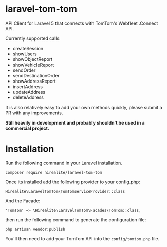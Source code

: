 # laravel-tom-tom

API Client for Laravel 5 that connects with TomTom's Webfleet .Connect API.

Currently supported calls:

- createSession
- showUsers
- showObjectReport
- showVehicleReport
- sendOrder
- sendDestinationOrder
- showAddressReport
- insertAddress
- updateAddress
- deleteAddress

It is also relatively easy to add your own methods quickly, please submit a PR with any improvements.

**Still heavily in development and probably shouldn't be used in a commercial project.**

# Installation

Run the following command in your Laravel installation.

```composer require hirealite/laravel-tom-tom```

Once its installed add the following provider to your config.php:

```Hirealite\LaravelTomTom\TomTomServiceProvider::class```

And the Facade:

```'TomTom' => \Hirealite\LaravelTomTom\Facades\TomTom::class,```

then run the following command to generate the configuration file:

```php artisan vendor:publish```

You'll then need to add your TomTom API into the ```config/tomtom.php``` file.